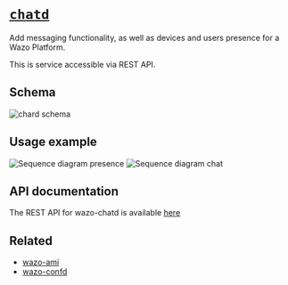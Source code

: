 # [`chatd`](https://github.com/wazo-platform/xivo-chatd)

Add messaging functionality, as well as devices and users presence for a Wazo Platform.

This is service accessible via REST API.

## Schema

![chard schema](diagram.svg)

## Usage example

![Sequence diagram presence](sequence-diagram-presence.svg)
![Sequence diagram chat](sequence-diagram-chat.svg)

## API documentation

The REST API for wazo-chatd is available [here](http://developers.wazo.io/api/chat.html)

## Related

* [wazo-ami](https://github.com/wazo-platform/wazo-ami)
* [wazo-confd](configuration.html)
